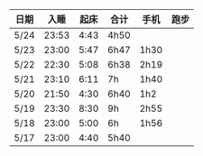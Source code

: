 日期|入睡|起床|合计|手机|跑步
--|--|--|--|--|--
5/24|23:53|4:43|4h50|
5/23|23:00|5:47|6h47|1h30|
5/22|22:30|5:08|6h38|2h19|
5/21|23:10|6:11|7h|1h40|
5/20|21:50|4:30|6h40|1h2|
5/19|23:30|8:30|9h|2h55|
5/18|23:00|5:00|6h|1h56|
5/17|23:00|4:40|5h40||

